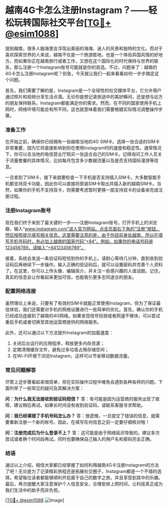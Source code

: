 # 越南4G卡怎么注册Instagram？——轻松玩转国际社交平台[[TG💪+ @esim1088](https://t.me/s/esim1088)]

提到越南，很多人脑海里会浮现出美丽的海滩、迷人的风景和独特的文化。而对于喜欢探索世界的人来说，越南不仅是一个旅游胜地，也是一个体验异国风情的好地方。而如果你正在越南旅行或者工作，又想在这个国际化的时代保持与世界的联系，那么注册一个Instagram账号可能就是你的首选。不过，问题来了：越南的4G卡怎么注册Instagram呢？别急，今天就让我们一起来看看如何一步步搞定这个问题。

首先，我们需要了解的是，Instagram是一个全球性的社交媒体平台，它允许用户通过照片和视频分享生活点滴。无论你是想记录旅途中的美好瞬间，还是想与远方的朋友保持联系，Instagram都能满足你的需求。然而，在不同的国家使用手机上网时，网络环境可能会有所不同，这也就意味着我们需要根据实际情况调整操作步骤。

### 准备工作

在开始之前，确保你已经拥有一张越南当地的4G SIM卡。选择一张合适的SIM卡非常重要，因为它将直接影响到你在使用Instagram时的速度和稳定性。通常情况下，你可以去当地的电信营业厅购买一张适合自己的SIM卡。记得询问工作人员关于流量套餐的具体情况，比如每月包含多少数据流量以及是否支持国际漫游等信息。

一旦拿到了SIM卡，接下来就要检查一下手机是否支持插入SIM卡。大多数智能手机都支持双卡功能，因此你可以直接将原装SIM卡取出并插入新的越南SIM卡。当然，如果你的手机不支持双卡，则需要考虑暂时更换一部支持双卡的设备来完成注册过程。

### 注册Instagram账号

现在我们终于来到了最关键的一步——注册Instagram账号。打开手机上的浏览器，输入“www.instagram.com”进入官方网站。点击页面右下角的“注册”按钮，然后按照提示填写相关信息。这里需要注意的是，由于你目前身处越南，所以在填写手机号码时，务必加上越南的国家代码“+84”。例如，如果你的电话号码是123456789，请输入“+84123456789”。

接着，系统会发送一条验证码短信到你的手机上。请耐心等待几分钟，直到收到验证码后再继续下一步操作。输入正确的验证码后，就可以设置密码并完善个人资料了。在这里，你可以上传头像、编辑简介，并关注一些感兴趣的人或话题。记住，真实的信息会让你看起来更加可信，也能吸引更多志同道合的朋友。

### 配置网络连接

虽然理论上来说，只要有了有效的SIM卡就能正常使用Instagram，但为了保证最佳体验，我们还需要对手机的网络设置进行一些简单的优化。首先，确认你的手机已经成功连接到了越南的4G网络。如果发现信号较弱或者网速不够快，可以尝试重启手机或者切换至其他运营商提供的网络服务。

此外，还可以通过以下方法提升Instagram的加载速度：
1. 关闭后台运行的应用程序，释放更多内存资源；
2. 定期清理缓存文件，避免过多垃圾占用存储空间；
3. 在Wi-Fi环境下浏览Instagram，这样可以节省移动数据流量。

### 常见问题解答

尽管上述步骤看起来很简单，但在实际操作过程中难免会遇到各种各样的问题。下面列举了一些常见的疑问及其解决方案：

**问：为什么我无法接收到验证码短信？**
答：有可能是因为运营商的服务出现了故障，建议稍后再试。如果长时间没有收到验证码，请联系客服寻求帮助。

**问：我已经填错了手机号码怎么办？**
答：很遗憾，一旦提交了错误的信息，就需要重新注册一个新的账号。因此，在填写任何信息之前一定要仔细核对哦！

**问：注册完成后为什么登录不上？**
答：这可能是由于网络延迟导致的。建议多次尝试或者换个时间段再试。同时也要确保自己输入的用户名和密码完全正确。

### 结语

通过以上介绍，相信大家都已经掌握了如何利用越南4G卡注册Instagram的方法了吧！无论是为了记录精彩旅程还是拓展社交圈子，Instagram都是一个不错的选择。希望每位读者都能够顺利开启属于自己的数字之旅，并且享受到其中的乐趣。最后，再次提醒大家注意保护个人信息安全，合理安排上网时间，让科技真正成为我们生活中的助手而非负担。

[[TG💪+ @esim1088](https://t.me/s/esim1088) ![Image](https://i.postimg.cc/4NQfJmqS/Snipaste-2025-05-13-00-14-12.png)]